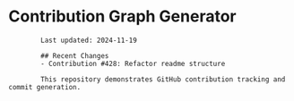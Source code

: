# Contribution Graph Generator
            
            Last updated: 2024-11-19
            
            ## Recent Changes
            - Contribution #428: Refactor readme structure
            
            This repository demonstrates GitHub contribution tracking and commit generation.
        